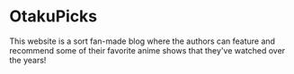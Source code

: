 # OtakuPicks
This website is a sort fan-made blog where the authors can feature and recommend some of their favorite anime shows that they've watched over the years!
